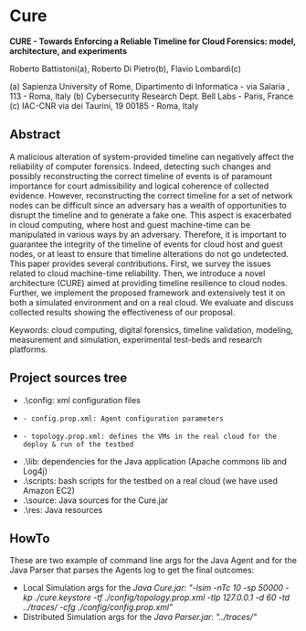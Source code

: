 # Cure #
**CURE - Towards Enforcing a Reliable Timeline for Cloud Forensics: model, architecture, and experiments**

Roberto Battistoni(a), Roberto Di Pietro(b), Flavio Lombardi(c)

(a) Sapienza University of Rome, Dipartimento di Informatica - via Salaria , 113 - Roma, Italy
(b) Cybersecurity Research Dept. Bell Labs - Paris, France
(c) IAC-CNR via dei Taurini, 19 00185 - Roma, Italy

## Abstract ##

A malicious alteration of system-provided timeline can negatively affect the reliability of computer forensics. Indeed, detecting such changes and possibly reconstructing the correct timeline of events is of paramount importance for court admissibility and logical coherence of collected evidence. However, reconstructing the correct timeline for a set of network nodes can be difficult since an adversary has a wealth of opportunities to disrupt the timeline and to generate a fake one. This aspect is exacerbated in cloud computing, where host and guest machine-time can be manipulated in various ways by an adversary. Therefore, it is important to guarantee the integrity of the timeline of events for cloud host and guest nodes, or at least to ensure that timeline alterations do not go undetected. This paper provides several contributions. First, we survey the issues related to cloud machine-time reliability. Then, we introduce a novel architecture (CURE) aimed at providing timeline resilience to cloud nodes. Further, we implement the proposed framework and extensively test it on both a simulated environment and on a real cloud. We evaluate and discuss collected results showing the effectiveness of our proposal.

Keywords: cloud computing, digital forensics, timeline validation, modeling, measurement and simulation, experimental test-beds and research platforms.

## Project sources tree ##

* .\config: xml configuration files
*     - config.prop.xml: Agent configuration parameters
*     - topology.prop.xml: defines the VMs in the real cloud for the deploy & run of the testbed
* .\lib: dependencies for the Java application (Apache commons lib and Log4j)
* .\scripts: bash scripts for the testbed on a real cloud (we have used Amazon EC2)
* .\source: Java sources for the Cure.jar
* .\res: Java resources 

## HowTo ##

These are two example of command line args for the Java Agent and for the Java Parser that parses the Agents log to get the final outcomes:

* Local Simulation args for the *Java Cure.jar*: *"-lsim -nTc 10 -sp 50000 -kp ./cure.keystore -tf ./config/topology.prop.xml -tIp 127.0.0.1 -d 60 -td ../traces/ -cfg ./config/config.prop.xml"*
* Distributed Simulation args for the *Java Parser.jar*: *"../traces/"*
